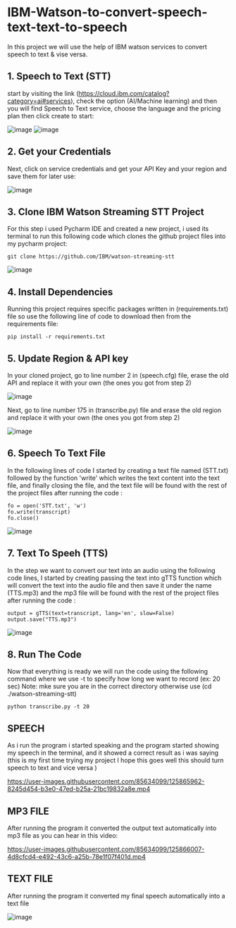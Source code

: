 # IBM-Watson-to-convert-speech-text-text-to-speech
In this project we will use the help of IBM watson services to convert speech to text & vise versa.

## 1. Speech to Text (STT)
start by visiting the link (https://cloud.ibm.com/catalog?category=ai#services), check the option (AI/Machine learning) and then you will find Speech to Text service, choose the language and the pricing plan then click create to start:

![image](https://user-images.githubusercontent.com/85634099/125859766-16df6aa5-0bee-4c00-9098-55703e9c56e3.png)
![image](https://user-images.githubusercontent.com/85634099/125860176-c2e941d5-8b2e-4939-9330-d8fe23bf2d4a.png)


## 2. Get your Credentials
Next, click on service credentials and get your API Key and your region and save them for later use:

![image](https://user-images.githubusercontent.com/85634099/125860603-84279a8b-ce8d-4a28-95fd-d58683ebe3cf.png)

## 3. Clone IBM Watson Streaming STT Project
For this step i used Pycharm IDE and created a new project, i used its terminal to run this following code which clones the github project files into my pycharm project:
```
git clone https://github.com/IBM/watson-streaming-stt
```
![image](https://user-images.githubusercontent.com/85634099/125861325-5beea907-dcbe-4cb7-8571-c6c033ff0fa2.png)

## 4. Install Dependencies
Running this project requires specific packages written in (requirements.txt) file so use the following line of code to download then from the requirements file:
```
pip install -r requirements.txt
```

## 5. Update Region & API key 
In your cloned project, go to line number 2 in (speech.cfg) file, erase the old API and replace it with your own (the ones you got from step 2)

![image](https://user-images.githubusercontent.com/85634099/125862628-0d859e9e-8a19-4d1d-9fff-7b3aec9f87aa.png)

Next, go to line number 175 in (transcribe.py) file and erase the old region and replace it with your own (the ones you got from step 2)

![image](https://user-images.githubusercontent.com/85634099/125862845-719b750a-32c1-41a3-b852-d96b3bb2db29.png)

## 6. Speech To Text File
In the following lines of code I started by creating a text file named (STT.txt) followed by the function 'write' which writes the text content into the text file, and finally closing the file, and the text file will be found with the rest of the project files after running the code :
```
fo = open('STT.txt', 'w')
fo.write(transcript)
fo.close()
```
![image](https://user-images.githubusercontent.com/85634099/125865454-e62a38d1-8f9a-46ca-a622-3a2fe4b2866c.png)

## 7. Text To Speeh (TTS)
In the step we want to convert our text into an audio using the following code lines, I started by creating passing the text into gTTS function which will convert the text into the audio file and then save it under the name (TTS.mp3) and the mp3 file will be found with the rest of the project files after running the code :
```
output = gTTS(text=transcript, lang='en', slow=False)
output.save("TTS.mp3")
```
![image](https://user-images.githubusercontent.com/85634099/125865933-89c3db98-5097-4660-9724-79d48b418b01.png)


## 8. Run The Code
Now that everything is ready we will run the code using the following command where we use -t to specify how long we want to record (ex: 20 sec)
Note: mke sure you are in the correct directory otherwise use (cd ./watson-streaming-stt) 
```
python transcribe.py -t 20
```
## SPEECH
As i run the program i started speaking and the program started showing my speech in the terminal, and it showed a correct result as i was saying (this is my first time trying my project I hope this goes well this should turn speech to text and vice versa )

https://user-images.githubusercontent.com/85634099/125865962-8245d454-b3e0-47ed-b25a-21bc19832a8e.mp4

## MP3 FILE
After running the program it converted the output text automatically into mp3 file as you can hear in this video:

https://user-images.githubusercontent.com/85634099/125866007-4d8cfcd4-e492-43c6-a25b-78e1f07f401d.mp4

## TEXT FILE
After running the program it converted my final speech automatically into a text file 

![image](https://user-images.githubusercontent.com/85634099/125866072-35522932-c01b-4e5e-8664-677455f2c635.png)

